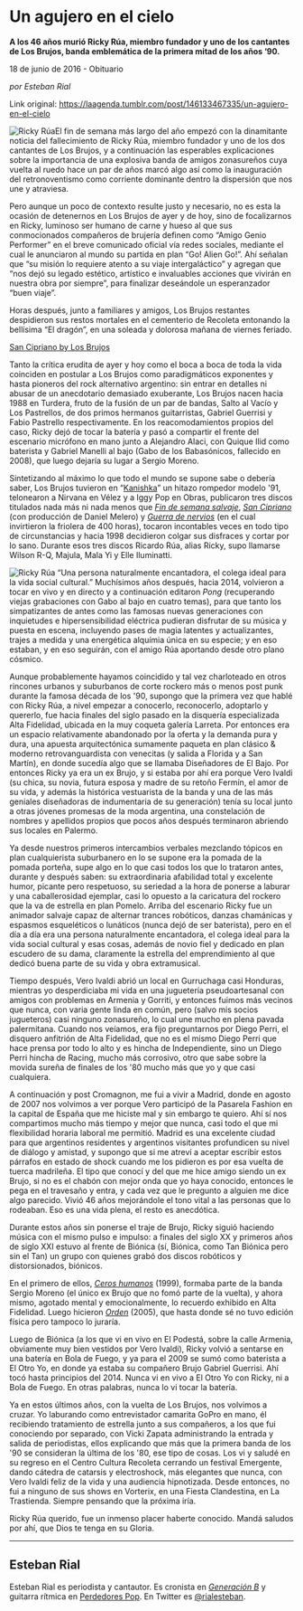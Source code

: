 # Un agujero en el cielo

**A los 46 años murió Ricky Rúa, miembro fundador y uno de los cantantes de Los Brujos, banda emblemática de la primera mitad de los años ‘90.**

18 de junio de 2016 - Obituario

_por Esteban Rial_

Link original: https://laagenda.tumblr.com/post/146133467335/un-agujero-en-el-cielo

![Ricky Rúa](https://64.media.tumblr.com/bc3676aa101aa2bf6eb9e02bceeacef7/tumblr_inline_pjzrhikEzn1t6q87u_500.jpg)El fin de semana más largo del año empezó con la dinamitante noticia del fallecimiento de Ricky Rúa, miembro fundador y uno de los dos cantantes de Los Brujos, y a continuación las esperables explicaciones sobre la importancia de una explosiva banda de amigos zonasureños cuya vuelta al ruedo hace un par de años marcó algo así como la inauguración del retronoventismo como corriente dominante dentro la dispersión que nos une y atraviesa.

Pero aunque un poco de contexto resulte justo y necesario, no es esta la ocasión de detenernos en Los Brujos de ayer y de hoy, sino de focalizarnos en Ricky, luminoso ser humano de carne y hueso al que sus conmocionados compañeros de brujería definen como “Amigo Genio Performer” en el breve comunicado oficial vía redes sociales, mediante el cual le anunciaron al mundo su partida en plan “Go! Alien Go!”. Ahí señalan que “su misión lo requiere atento a su viaje intergaláctico” y agregan que “nos dejó su legado estético, artístico e invaluables acciones que vivirán en nuestra obra por siempre”, para finalizar deseándole un esperanzador “buen viaje”.

Horas después, junto a familiares y amigos, Los Brujos restantes despidieron sus restos mortales en el cementerio de Recoleta entonando la bellísima “El dragón”, en una soleada y dolorosa mañana de viernes feriado.

[San Cipriano by Los Brujos](http://quevuelvanlosbrujos.bandcamp.com/album/san-cipriano)

Tanto la crítica erudita de ayer y hoy como el boca a boca de toda la vida coinciden en postular a Los Brujos como paradigmáticos exponentes y hasta pioneros del rock alternativo argentino: sin entrar en detalles ni abusar de un anecdotario demasiado exuberante, Los Brujos nacen hacia 1988 en Turdera, fruto de la fusión de un par de bandas, Salto al Vacío y Los Pastrellos, de dos primos hermanos guitarristas, Gabriel Guerrisi y Fabio Pastrello respectivamente. En los reacomodamientos propios del caso, Ricky dejó de tocar la batería y pasó a compartir el frente del escenario micrófono en mano junto a Alejandro Alaci, con Quique Ilid como baterista y Gabriel Manelli al bajo (Gabo de los Babasónicos, fallecido en 2008), que luego dejaría su lugar a Sergio Moreno.

Sintetizando al máximo lo que todo el mundo se supone sabe o debería saber, Los Brujos tuvieron en “[Kanishka](http://quevuelvanlosbrujos.bandcamp.com/track/kanishka)” un hitazo rompedor modelo '91, telonearon a Nirvana en Vélez y a Iggy Pop en Obras, publicaron tres discos titulados nada más ni nada menos que *[Fin de semana salvaje](http://quevuelvanlosbrujos.bandcamp.com/album/fin-de-semana-salvaje)*, *[San Cipriano](http://quevuelvanlosbrujos.bandcamp.com/album/san-cipriano)* (con producción de Daniel Melero) y *[Guerra de nervios](http://quevuelvanlosbrujos.bandcamp.com/album/guerra-de-nervios)* (en el cual invirtieron la friolera de 400 horas), tocaron incontables veces en todo tipo de circunstancias y hacia 1998 decidieron colgar sus disfraces y cortar por lo sano. Durante esos tres discos Ricardo Rúa, alias Ricky, supo llamarse Wilson R-Q, Majula, Mala Yi y Elle Iluminatti.

![Ricky Rúa](https://64.media.tumblr.com/bc3676aa101aa2bf6eb9e02bceeacef7/tumblr_inline_pjzrhikEzn1t6q87u_500.jpg) “Una persona naturalmente encantadora, el colega ideal para la vida social cultural.” Muchísimos años después, hacia 2014, volvieron a tocar en vivo y en directo y a continuación editaron *Pong* (recuperando viejas grabaciones con Gabo al bajo en cuatro temas), para que tanto los simpatizantes de antes como las famosas nuevas generaciones con inquietudes e hipersensibilidad eléctrica pudieran disfrutar de su música y puesta en escena, incluyendo pases de magia latentes y actualizantes, trajes a medida y una energética alquímia única en su especie; y en eso estaban, y en eso seguirán, con el amigo Rúa aportando desde otro plano cósmico.

Aunque probablemente hayamos coincidido y tal vez charloteado en otros rincones urbanos y suburbanos de corte rockero más o menos post punk durante la famosa década de los '90, supongo que la primera vez que hablé con Ricky Rúa, a nivel empezar a conocerlo, reconocerlo, adoptarlo y quererlo, fue hacia finales del siglo pasado en la disquería especializada Alta Fidelidad, ubicada en la muy coqueta galería Larreta. Por entonces era un espacio relativamente abandonado por la oferta y la demanda pura y dura, una apuesta arquitectónica sumamente paqueta en plan clásico & moderno retrovanguardista con venecitas (y salida a Florida y a San Martín), en donde sucedía algo que se llamaba Diseñadores de El Bajo. Por entonces Ricky ya era un ex Brujo, y si estaba por ahí era porque Vero Ivaldi (su chica, su novia, futura esposa y madre de su retoño Fermín, el amor de su vida, y además la histórica vestuarista de la banda y una de las más geniales diseñadoras de indumentaria de su generación) tenía su local junto a otras jóvenes promesas de la moda argentina, una constelación de nombres y apellidos propios que pocos años después terminaron abriendo sus locales en Palermo.

Ya desde nuestros primeros intercambios verbales mezclando tópicos en plan cualquierista suburbanero en lo se supone era la pomada de la pomada porteña, supe algo en lo que casi todos los que lo trataron antes, durante y después saben: su extraordinaria afabilidad total y excelente humor, picante pero respetuoso, su seriedad a la hora de ponerse a laburar y una caballerosidad ejemplar, casi lo opuesto a la caricatura del rockero que la va de estrella en plan Pomelo. Arriba del escenario Ricky fue un animador salvaje capaz de alternar trances robóticos, danzas chamánicas y espasmos esqueléticos o lunáticos (nunca dejó de ser baterista), pero en el día a día era una persona naturalmente encantadora, el colega ideal para la vida social cultural y esas cosas, además de novio fiel y dedicado en plan escudero de su dama, claramente la estrella del emprendimiento al que dedicó buena parte de su vida y obra extramusical.

Tiempo después, Vero Ivaldi abrió un local en Gurruchaga casi Honduras, mientras yo desperdiciaba mi vida en una juguetería pseudoartesanal con amigos con problemas en Armenia y Gorriti, y entonces fuimos más vecinos que nunca, con varia gente linda en común, pero (salvo mis socios jugueteros) casi ninguno zonasureño, lo cual une mucho en plena pavada palermitana. Cuando nos veíamos, era fijo preguntarnos por Diego Perri, el disquero anfitrión de Alta Fidelidad, que no es el mismo Diego Perri que hace prensa por todo lo alto y es hincha de Independiente, sino un Diego Perri hincha de Racing, mucho más corrosivo, otro que sabe sobre la movida sureña de finales de los '80 mucho más que yo y que casi cualquiera.

A continuación y post Cromagnon, me fui a vivir a Madrid, donde en agosto de 2007 nos volvimos a ver porque Vero participó de la Pasarela Fashion en la capital de España que me hiciste mal y sin embargo te quiero. Ahí sí nos compartimos mucho más tiempo y mejor que nunca, casi todo el que mi flexibilidad horaria laboral me permitió. Madrid es una excelente ciudad para que argentinos residentes y argentinos visitantes profundicen su nivel de diálogo y amistad, y supongo que si me atreví a aceptar escribir estos párrafos en estado de shock cuando me los pidieron es por esa vuelta de tuerca madrileña. El tipo que conocí y del que me hice amigo siendo un ex Brujo, si no es el chabón con mejor onda que yo haya conocido, entonces le pega en el travesaño y entra, y cada vez que le pregunto a alguien me dice algo parecido. Vivió 46 años mejorándole el tono vital a las personas que lo rodeaban. Eso es una vida plena, el resto es anecdótica.

Durante estos años sin ponerse el traje de Brujo, Ricky siguió haciendo música con el mismo pulso e impulso: a finales del siglo XX y primeros años de siglo XXI estuvo al frente de Biónica (sí, Biónica, como Tan Biónica pero sin el Tan) un grupo con quienes grabó dos discos robóticos y distorsionados, biónicos.

En el primero de ellos, *[Ceros humanos](https://t.umblr.com/redirect?z=https%3A%2F%2Fsoundcloud.com%2Fbionica-ceros-humanos%2Fsets%2Fceros-humanos-1996&t=YzU3YTc4Yjc1MDhlNTU3M2I0MjYyMmFhMDM1MTM0NDk2Zjg5ODg2ZixXTktMQVc2Ug%3D%3D&b=t%3AXDz46txpppLgDp7rJlWQpw&p=https%3A%2F%2Flaagenda.tumblr.com%2Fpost%2F146133467335%2Fun-agujero-en-el-cielo&m=1&ts=1705438871)* (1999), formaba parte de la banda Sergio Moreno (el único ex Brujo que no fomó parte de la vuelta), y ahora mismo, agotado mental y emocionalmente, lo recuerdo exhibido en Alta Fidelidad. Luego hicieron *[Orden](https://t.umblr.com/redirect?z=https%3A%2F%2Fsoundcloud.com%2Fbionica-ceros-humanos%2Fsets%2Forden-2005&t=ZGY0ZGZiMDgwMDRmZmQwY2RmNzQ1MWVlYWIwZDNlYWE4MTZlNzY3MSxXTktMQVc2Ug%3D%3D&b=t%3AXDz46txpppLgDp7rJlWQpw&p=https%3A%2F%2Flaagenda.tumblr.com%2Fpost%2F146133467335%2Fun-agujero-en-el-cielo&m=1&ts=1705438871)* (2005), que hasta donde sé no tuvo edición física pero tampoco lo juraría.

Luego de Biónica (a los que vi en vivo en El Podestá, sobre la calle Armenia, obviamente muy bien vestidos por Vero Ivaldi), Ricky volvió a sentarse en una batería en Bola de Fuego, y ya para el 2009 se sumó como baterista a El Otro Yo, en donde ya estaba su compañero Brujo Gabriel Guerrisi. Ahí tocó hasta principios del 2014. Nunca vi en vivo a El Otro Yo con Ricky, ni a Bola de Fuego. En otras palabras, nunca lo vi tocar la batería.

Ya en estos últimos años, con la vuelta de Los Brujos, nos volvimos a cruzar. Yo laburando como entrevistador camarita GoPro en mano, él recibiendo tratamiento de estrella junto a sus compañeros, a los que fui conociendo por separado, con Vicki Zapata administrando la entrada y salida de periodistas, ellos explicando que más que la primera banda de los '90 se consideran la última de los '80, ese tipo de cosas. Los vi y saludé en su regreso en el Centro Cultura Recoleta cerrando un festival Emergente, dando cátedra de catarsis y electroshock, más elegantes que nunca, con Vero Ivaldi feliz de la vida y una audiencia hipnotizada. Desde entonces, no fui a ninguno de sus shows en Vorterix, en una Fiesta Clandestina, en La Trastienda. Siempre pensando que la próxima iría.

Ricky Rúa querido, fue un inmenso placer haberte conocido. Mandá saludos por ahí, que Dios te tenga en su Gloria.

  




---

Esteban Rial
------------

 Esteban Rial es periodista y cantautor. Es cronista en *[Generación B](http://www.generacionb.com/)* y guitarra rítmica en [Perdedores Pop](https://perdedorespop.bandcamp.com/). En Twitter es [@rialesteban](https://twitter.com/rialesteban). 

